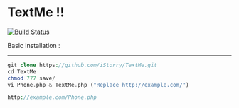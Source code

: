 TextMe !!
===================

[![Build Status](https://travis-ci.org/iStorry/TextMe.svg?branch=master)](https://travis-ci.org/iStorry/TextMe)


Basic installation :

----------

```php
git clone https://github.com/iStorry/TextMe.git
cd TextMe
chmod 777 save/
vi Phone.php & TextMe.php ("Replace http://example.com/")

http://example.com/Phone.php


```
